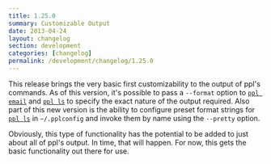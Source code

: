 ```yaml
---
title: 1.25.0
summary: Customizable Output
date: 2013-04-24
layout: changelog
section: development
categories: [changelog]
permalink: /development/changelog/1.25.0
---
```


This release brings the very basic first customizability to the output of ppl's
commands. As of this version, it's possible to pass a `--format` option to [`ppl
email`](/documentation/commands/email) and [`ppl
ls`](/documentation/commands/ls) to specify the exact nature of the output
required. Also part of this new version is the ability to configure preset
format strings for [`ppl ls`](/documentation/commands/ls)  in `~/.pplconfig` and
invoke them by name using the `--pretty` option.

Obviously, this type of functionality has the potential to be added to just
about all of ppl's output. In time, that will happen. For now, this gets the
basic functionality out there for use.
